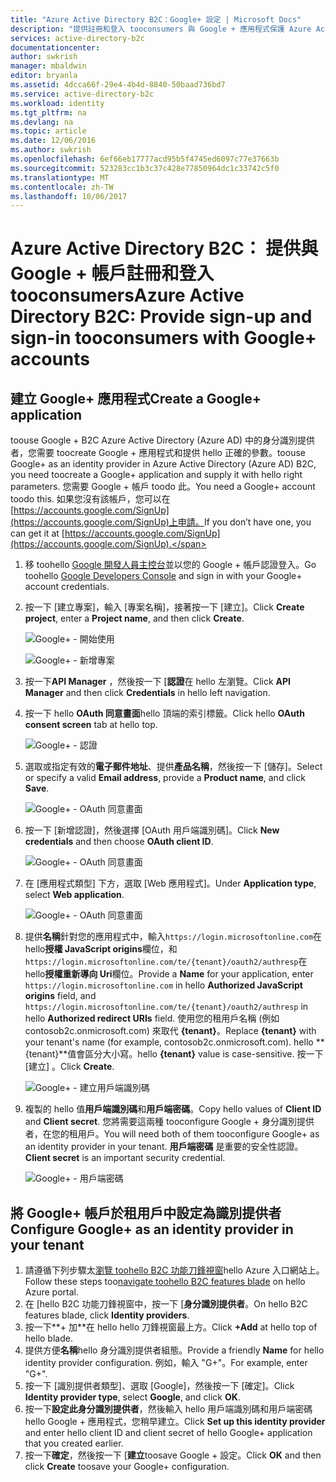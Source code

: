 ```yaml
---
title: "Azure Active Directory B2C：Google+ 設定 | Microsoft Docs"
description: "提供註冊和登入 tooconsumers 與 Google + 應用程式保護 Azure Active Directory B2C 的帳戶。"
services: active-directory-b2c
documentationcenter: 
author: swkrish
manager: mbaldwin
editor: bryanla
ms.assetid: 4dcca66f-29e4-4b4d-8840-50baad736bd7
ms.service: active-directory-b2c
ms.workload: identity
ms.tgt_pltfrm: na
ms.devlang: na
ms.topic: article
ms.date: 12/06/2016
ms.author: swkrish
ms.openlocfilehash: 6ef66eb17777acd95b5f4745ed6097c77e37663b
ms.sourcegitcommit: 523283cc1b3c37c428e77850964dc1c33742c5f0
ms.translationtype: MT
ms.contentlocale: zh-TW
ms.lasthandoff: 10/06/2017
---
```

# <a name="azure-active-directory-b2c-provide-sign-up-and-sign-in-tooconsumers-with-google-accounts"></a><span data-ttu-id="5975e-103">Azure Active Directory B2C： 提供與 Google + 帳戶註冊和登入 tooconsumers</span><span class="sxs-lookup"><span data-stu-id="5975e-103">Azure Active Directory B2C: Provide sign-up and sign-in tooconsumers with Google+ accounts</span></span>
## <a name="create-a-google-application"></a><span data-ttu-id="5975e-104">建立 Google+ 應用程式</span><span class="sxs-lookup"><span data-stu-id="5975e-104">Create a Google+ application</span></span>
<span data-ttu-id="5975e-105">toouse Google + B2C Azure Active Directory (Azure AD) 中的身分識別提供者，您需要 toocreate Google + 應用程式和提供 hello 正確的參數。</span><span class="sxs-lookup"><span data-stu-id="5975e-105">toouse Google+ as an identity provider in Azure Active Directory (Azure AD) B2C, you need toocreate a Google+ application and supply it with hello right parameters.</span></span> <span data-ttu-id="5975e-106">您需要 Google + 帳戶 toodo 此。</span><span class="sxs-lookup"><span data-stu-id="5975e-106">You need a Google+ account toodo this.</span></span> <span data-ttu-id="5975e-107">如果您沒有該帳戶，您可以在 [https://accounts.google.com/SignUp](https://accounts.google.com/SignUp)上申請。</span><span class="sxs-lookup"><span data-stu-id="5975e-107">If you don’t have one, you can get it at [https://accounts.google.com/SignUp](https://accounts.google.com/SignUp).</span></span>

1. <span data-ttu-id="5975e-108">移 toohello [Google 開發人員主控台](https://console.developers.google.com/)並以您的 Google + 帳戶認證登入。</span><span class="sxs-lookup"><span data-stu-id="5975e-108">Go toohello [Google Developers Console](https://console.developers.google.com/) and sign in with your Google+ account credentials.</span></span>
2. <span data-ttu-id="5975e-109">按一下 [建立專案]，輸入 [專案名稱]，接著按一下 [建立]。</span><span class="sxs-lookup"><span data-stu-id="5975e-109">Click **Create project**, enter a **Project name**, and then click **Create**.</span></span>
   
    ![Google+ - 開始使用](./media/active-directory-b2c-setup-goog-app/google-get-started.png)
   
    ![Google+ - 新增專案](./media/active-directory-b2c-setup-goog-app/google-new-project.png)
3. <span data-ttu-id="5975e-112">按一下**API Manager** ，然後按一下 [**認證**在 hello 左瀏覽。</span><span class="sxs-lookup"><span data-stu-id="5975e-112">Click **API Manager** and then click **Credentials** in hello left navigation.</span></span>
4. <span data-ttu-id="5975e-113">按一下 hello **OAuth 同意畫面**hello 頂端的索引標籤。</span><span class="sxs-lookup"><span data-stu-id="5975e-113">Click hello **OAuth consent screen** tab at hello top.</span></span>
   
    ![Google+ - 認證](./media/active-directory-b2c-setup-goog-app/google-add-cred.png)
5. <span data-ttu-id="5975e-115">選取或指定有效的**電子郵件地址**、提供**產品名稱**，然後按一下 [儲存]。</span><span class="sxs-lookup"><span data-stu-id="5975e-115">Select or specify a valid **Email address**, provide a **Product name**, and click **Save**.</span></span>
   
    ![Google+ - OAuth 同意畫面](./media/active-directory-b2c-setup-goog-app/google-consent-screen.png)
6. <span data-ttu-id="5975e-117">按一下 [新增認證]，然後選擇 [OAuth 用戶端識別碼]。</span><span class="sxs-lookup"><span data-stu-id="5975e-117">Click **New credentials** and then choose **OAuth client ID**.</span></span>
   
    ![Google+ - OAuth 同意畫面](./media/active-directory-b2c-setup-goog-app/google-add-oauth2-client-id.png)
7. <span data-ttu-id="5975e-119">在 [應用程式類型] 下方，選取 [Web 應用程式]。</span><span class="sxs-lookup"><span data-stu-id="5975e-119">Under **Application type**, select **Web application**.</span></span>
   
    ![Google+ - OAuth 同意畫面](./media/active-directory-b2c-setup-goog-app/google-web-app.png)
8. <span data-ttu-id="5975e-121">提供**名稱**針對您的應用程式中，輸入`https://login.microsoftonline.com`在 hello**授權 JavaScript origins**欄位，和`https://login.microsoftonline.com/te/{tenant}/oauth2/authresp`在 hello**授權重新導向 Uri**欄位。</span><span class="sxs-lookup"><span data-stu-id="5975e-121">Provide a **Name** for your application, enter `https://login.microsoftonline.com` in hello **Authorized JavaScript origins** field, and `https://login.microsoftonline.com/te/{tenant}/oauth2/authresp` in hello **Authorized redirect URIs** field.</span></span> <span data-ttu-id="5975e-122">使用您的租用戶名稱 (例如 contosob2c.onmicrosoft.com) 來取代 **{tenant}**。</span><span class="sxs-lookup"><span data-stu-id="5975e-122">Replace **{tenant}** with your tenant's name (for example, contosob2c.onmicrosoft.com).</span></span> <span data-ttu-id="5975e-123">hello **{tenant}**值會區分大小寫。</span><span class="sxs-lookup"><span data-stu-id="5975e-123">hello **{tenant}** value is case-sensitive.</span></span> <span data-ttu-id="5975e-124">按一下 [建立] 。</span><span class="sxs-lookup"><span data-stu-id="5975e-124">Click **Create**.</span></span>
   
    ![Google+ -  建立用戶端識別碼](./media/active-directory-b2c-setup-goog-app/google-create-client-id.png)
9. <span data-ttu-id="5975e-126">複製的 hello 值**用戶端識別碼**和**用戶端密碼**。</span><span class="sxs-lookup"><span data-stu-id="5975e-126">Copy hello values of **Client ID** and **Client secret**.</span></span> <span data-ttu-id="5975e-127">您將需要這兩種 tooconfigure Google + 身分識別提供者，在您的租用戶。</span><span class="sxs-lookup"><span data-stu-id="5975e-127">You will need both of them tooconfigure Google+ as an identity provider in your tenant.</span></span> <span data-ttu-id="5975e-128">**用戶端密碼** 是重要的安全性認證。</span><span class="sxs-lookup"><span data-stu-id="5975e-128">**Client secret** is an important security credential.</span></span>
   
    ![Google+ - 用戶端密碼](./media/active-directory-b2c-setup-goog-app/google-client-secret.png)

## <a name="configure-google-as-an-identity-provider-in-your-tenant"></a><span data-ttu-id="5975e-130">將 Google+ 帳戶於租用戶中設定為識別提供者</span><span class="sxs-lookup"><span data-stu-id="5975e-130">Configure Google+ as an identity provider in your tenant</span></span>
1. <span data-ttu-id="5975e-131">請遵循下列步驟太[瀏覽 toohello B2C 功能刀鋒視窗](active-directory-b2c-app-registration.md#navigate-to-b2c-settings)hello Azure 入口網站上。</span><span class="sxs-lookup"><span data-stu-id="5975e-131">Follow these steps too[navigate toohello B2C features blade](active-directory-b2c-app-registration.md#navigate-to-b2c-settings) on hello Azure portal.</span></span>
2. <span data-ttu-id="5975e-132">在 [hello B2C 功能刀鋒視窗中，按一下 [**身分識別提供者**。</span><span class="sxs-lookup"><span data-stu-id="5975e-132">On hello B2C features blade, click **Identity providers**.</span></span>
3. <span data-ttu-id="5975e-133">按一下**+ 加**在 hello hello 刀鋒視窗最上方。</span><span class="sxs-lookup"><span data-stu-id="5975e-133">Click **+Add** at hello top of hello blade.</span></span>
4. <span data-ttu-id="5975e-134">提供方便**名稱**hello 身分識別提供者組態。</span><span class="sxs-lookup"><span data-stu-id="5975e-134">Provide a friendly **Name** for hello identity provider configuration.</span></span> <span data-ttu-id="5975e-135">例如，輸入 "G+"。</span><span class="sxs-lookup"><span data-stu-id="5975e-135">For example, enter "G+".</span></span>
5. <span data-ttu-id="5975e-136">按一下 [識別提供者類型]、選取 [Google]，然後按一下 [確定]。</span><span class="sxs-lookup"><span data-stu-id="5975e-136">Click **Identity provider type**, select **Google**, and click **OK**.</span></span>
6. <span data-ttu-id="5975e-137">按一下**設定此身分識別提供者**，然後輸入 hello 用戶端識別碼和用戶端密碼 hello Google + 應用程式，您稍早建立。</span><span class="sxs-lookup"><span data-stu-id="5975e-137">Click **Set up this identity provider** and enter hello client ID and client secret of hello Google+ application that you created earlier.</span></span>
7. <span data-ttu-id="5975e-138">按一下**確定**，然後按一下 [**建立**toosave Google + 設定。</span><span class="sxs-lookup"><span data-stu-id="5975e-138">Click **OK** and then click **Create** toosave your Google+ configuration.</span></span>

